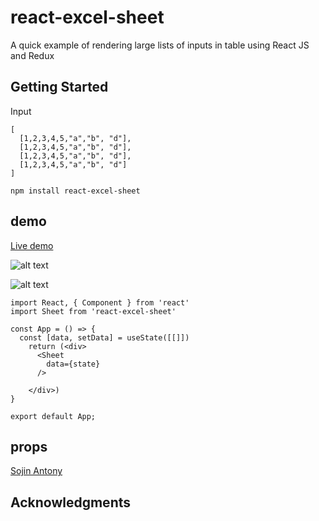 # react-excel-sheet

A quick example of rendering large lists of inputs in table using React JS and Redux

## Getting Started

Input
```
[
  [1,2,3,4,5,"a","b", "d"],
  [1,2,3,4,5,"a","b", "d"],
  [1,2,3,4,5,"a","b", "d"],
  [1,2,3,4,5,"a","b", "d"]
]
```
```
npm install react-excel-sheet

```
## demo
[Live demo](https://sojinantony01.github.io/react-excel-sheet/)

![alt text](https://raw.githubusercontent.com/sojinantony01/react-excel-sheet/master/public/images/Screenshot%20from%202019-06-08%2000-31-31.png)

![alt text](https://raw.githubusercontent.com/sojinantony01/react-excel-sheet/master/public/images/Screenshot%20from%202019-06-08%2000-31-57.png)


```
import React, { Component } from 'react'
import Sheet from 'react-excel-sheet'

const App = () => {
  const [data, setData] = useState([[]])
    return (<div>
      <Sheet
        data={state}
      />
                            
    </div>)
}

export default App;

```
## props


[Sojin Antony](https://github.com/sojinantony01)

## Acknowledgments
